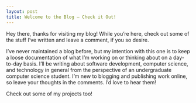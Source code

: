 ```yaml
---
layout: post
title: Welcome to the Blog – Check it Out!
---
```


Hey there, thanks for visiting my blog! While you’re here, check out some of the stuff I’ve written and leave a comment, if you so desire.

I’ve never maintained a blog before, but my intention with this one is to keep a loose documentation of what I’m working on or thinking about on a day-to-day basis. I’ll be writing about software development, computer science, and technology in general from the perspective of an undergraduate computer science student. I’m new to blogging and publishing work online, so leave your thoughts in the comments. I’d love to hear them!

Check out some of my projects too!
